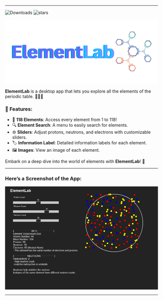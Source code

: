
---
![Downloads](https://img.shields.io/github/downloads/GitCat-glitch/ElementLab/total)
![stars](https://img.shields.io/github/stars/GitCat-glitch/ElementLab")

![ElementLab Logo](readme/LogoExpanded.png)

**ElementLab** is a desktop app that lets you explore all the elements of the periodic table. 🧑‍🔬✨

### 🌟 **Features**:
- 🔬 **118 Elements**: Access every element from 1 to 118!
- 🔍 **Element Search**: A menu to easily search for elements.
- ⚙️ **Sliders**: Adjust protons, neutrons, and electrons with customizable sliders.
- 🏷️ **Information Label**: Detailed information labels for each element.
- 🖼️ **Images**: View an image of each element.

Embark on a deep dive into the world of elements with **ElementLab**! 🌌

---

### **Here’s a Screenshot of the App**:

![ElementLab Screenshot](readme/ss.png)

---
